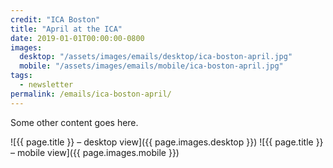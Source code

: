 ```yaml
---
credit: "ICA Boston"
title: "April at the ICA"
date: 2019-01-01T00:00:00-0800
images:
  desktop: "/assets/images/emails/desktop/ica-boston-april.jpg"
  mobile: "/assets/images/emails/mobile/ica-boston-april.jpg"
tags:
  - newsletter
permalink: /emails/ica-boston-april/
---
```

Some other content goes here.

![{{ page.title }} – desktop view]({{ page.images.desktop }})
![{{ page.title }} – mobile view]({{ page.images.mobile }})

